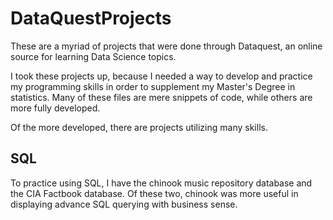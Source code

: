 # DataQuestProjects

These are a myriad of projects that were done through Dataquest, an online source for learning Data Science topics.

I took these projects up, because I needed a way to develop and practice my programming skills in order to supplement my Master's Degree in statistics.
Many of these files are mere snippets of code, while others are more fully developed.

Of the more developed, there are projects utilizing many skills.

## SQL

To practice using SQL, I have the chinook music repository database and the CIA Factbook database.
Of these two, chinook was more useful in displaying advance SQL querying with business sense.
